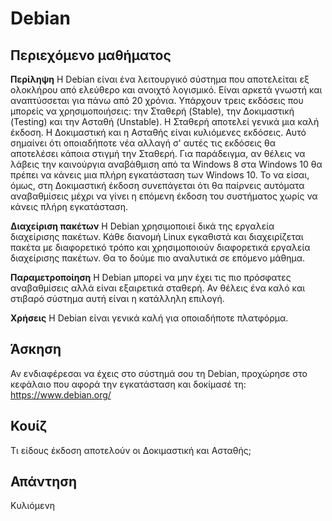 # Debian

## Περιεχόμενο μαθήματος

<b>Περίληψη</b>
Η Debian είναι ένα λειτουργικό σύστημα που αποτελείται εξ ολοκλήρου από ελεύθερο και ανοιχτό λογισμικό. Είναι αρκετά γνωστή και αναπτύσσεται για πάνω από 20 χρόνια. Υπάρχουν τρεις εκδόσεις που μπορείς να χρησιμοποιήσεις: την Σταθερή (Stable), την Δοκιμαστική (Testing) και την Ασταθή (Unstable). Η Σταθερή αποτελεί γενικά μια καλή έκδοση. Η Δοκιμαστική και η Ασταθής είναι κυλιόμενες εκδόσεις. Αυτό σημαίνει ότι οποιαδήποτε νέα αλλαγή σ' αυτές τις εκδόσεις θα αποτελέσει κάποια στιγμή την Σταθερή. Για παράδειγμα, αν θέλεις να λάβεις την καινούργια αναβάθμιση από τα Windows 8 στα Windows 10 θα πρέπει να κάνεις μια πλήρη εγκατάσταση των Windows 10. Το να είσαι, όμως, στη Δοκιμαστική έκδοση συνεπάγεται ότι θα παίρνεις αυτόματα αναβαθμίσεις μέχρι να γίνει η επόμενη έκδοση του συστήματος χωρίς να κάνεις πλήρη εγκατάσταση.


<b>Διαχείριση πακέτων</b>
Η Debian χρησιμοποιεί δικά της εργαλεία διαχείρισης πακέτων. Κάθε διανομή Linux εγκαθιστά και διαχειρίζεται πακέτα με διαφορετικό τρόπο και χρησιμοποιούν διαφορετικά εργαλεία διαχείρισης πακέτων. Θα το δούμε πιο αναλυτικά σε επόμενο μάθημα.

<b>Παραμετροποίηση</b>
Η Debian μπορεί να μην έχει τις πιο πρόσφατες αναβαθμίσεις αλλά είναι εξαιρετικά σταθερή. Αν θέλεις ένα καλό και στιβαρό σύστημα αυτή είναι η κατάλληλη επιλογή.

<b>Χρήσεις</b>
Η Debian είναι γενικά καλή για οποιαδήποτε πλατφόρμα.


## Άσκηση

Αν ενδιαφέρεσαι να έχεις στο σύστημά σου τη Debian, προχώρησε στο κεφάλαιο που αφορά την εγκατάσταση και δοκίμασέ τη: <a href='https://www.debian.org/'>https://www.debian.org/</a>

## Κουίζ

Τι είδους έκδοση αποτελούν οι Δοκιμαστική και Ασταθής; 

## Απάντηση

Κυλιόμενη
